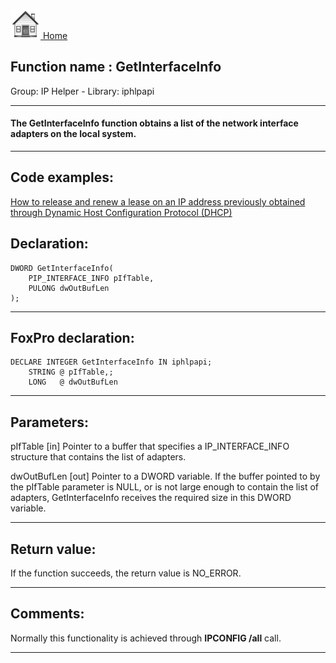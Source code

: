 [<img src="../../images/home.png"> Home ](https://github.com/VFPX/Win32API)  

## Function name : GetInterfaceInfo
Group: IP Helper - Library: iphlpapi    
***  


#### The GetInterfaceInfo function obtains a list of the network interface adapters on the local system.
***  


## Code examples:
[How to release and renew a lease on an IP address previously obtained through Dynamic Host Configuration Protocol (DHCP)](../../samples/sample_349.md)  

## Declaration:
```foxpro  
DWORD GetInterfaceInfo(
	PIP_INTERFACE_INFO pIfTable,
	PULONG dwOutBufLen
);  
```  
***  


## FoxPro declaration:
```foxpro  
DECLARE INTEGER GetInterfaceInfo IN iphlpapi;
	STRING @ pIfTable,;
	LONG   @ dwOutBufLen  
```  
***  


## Parameters:
pIfTable 
[in] Pointer to a buffer that specifies a IP_INTERFACE_INFO structure that contains the list of adapters.

dwOutBufLen 
[out] Pointer to a DWORD variable. If the buffer pointed to by the pIfTable parameter is NULL, or is not large enough to contain the list of adapters, GetInterfaceInfo receives the required size in this DWORD variable.   
***  


## Return value:
If the function succeeds, the return value is NO_ERROR.  
***  


## Comments:
Normally this functionality is achieved through <Strong>IPCONFIG /all</Strong> call.  
  
***  

